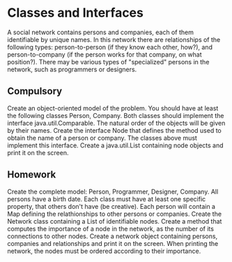 
# Classes and Interfaces


A social network contains persons and companies, each of them identifiable by unique names.
In this network there are relationships of the following types: person-to-person (if they know each other, how?), and person-to-company (if the person works for that company, on what position?).
There may be various types of "specialized" persons in the network, such as programmers or designers.


## Compulsory
Create an object-oriented model of the problem. You should have at least the following classes Person, Company.
Both classes should implement the interface java.util.Comparable. The natural order of the objects will be given by their names.
Create the interface Node that defines the method used to obtain the name of a person or company. The classes above must implement this interface.
Create a java.util.List containing node objects and print it on the screen.
## Homework
Create the complete model: Person, Programmer, Designer, Company. All persons have a birth date. Each class must have at least one specific property, that others don't have (be creative).
Each person will contain a Map defining the relathionships to other persons or companies.
Create the Network class containing a List of identifiable nodes.
Create a method that computes the importance of a node in the network, as the number of its connections to other nodes.
Create a network object containing persons, companies and relationships and print it on the screen. When printing the network, the nodes must be ordered according to their importance.
